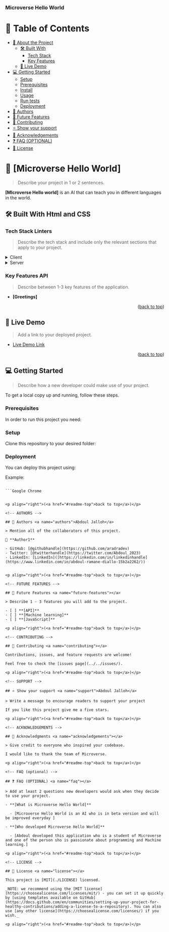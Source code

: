 <a name="readme-top"></a>

<!--


REQUIRED SECTIONS:
- Table of Contents
- About the Project
  - Built With
  - Live Demo
- Getting Started
- Authors
- Future Features
- Contributing
- Show your support
- Acknowledgements
- License

OPTIONAL SECTIONS:
- FAQ

-->



  <h3><b>Microverse Hello World</b></h3>

</div>

<!-- TABLE OF CONTENTS -->

# 📗 Table of Contents

- [📖 About the Project](#about-project)
  - [🛠 Built With](#built-with)
    - [Tech Stack](#tech-stack)
    - [Key Features](#key-features)
  - [🚀 Live Demo](#live-demo)
- [💻 Getting Started](#getting-started)
  - [Setup](#setup)
  - [Prerequisites](#prerequisites)
  - [Install](#install)
  - [Usage](#usage)
  - [Run tests](#run-tests)
  - [Deployment](#deployment)
- [👥 Authors](#authors)
- [🔭 Future Features](#future-features)
- [🤝 Contributing](#contributing)
- [⭐️ Show your support](#support)
- [🙏 Acknowledgements](#acknowledgements)
- [❓ FAQ (OPTIONAL)](#faq)
- [📝 License](#license)

<!-- PROJECT DESCRIPTION -->

# 📖 [Microverse Hello World] <a name="about-project"></a>

> Describe your project in 1 or 2 sentences.

**[MIcroverse Hello world]** is an AI that can teach you in different languages in the world.
## 🛠 Built With <a name="HTML and CSS">Html and CSS</a>

### Tech Stack <a name="tech-stack">Linters</a>

> Describe the tech stack and include only the relevant sections that apply to your project.

<details>
  <summary>Client</summary>
  <ul>
    <li><a href="[https://reactjs.org/](https://developer.mozilla.org/en-US/docs/Web/HTML)">HTML and CSS</a></li>
  </ul>
</details>

<details>
  <summary>Server</summary>
  <ul>
    <li><a href=["https://expressjs.com/](https://github.com/microverseinc/linters-config/tree/master/html-css)">Linters</a></li>
  </ul>
</details>



<!-- Features -->

### Key Features <a name="key-features">API</a>

> Describe between 1-3 key features of the application.

- **[Greetings]**


<p align="right">(<a href="#readme-top">back to top</a>)</p>

<!-- LIVE DEMO -->

## 🚀 Live Demo <a name="live-demo"></a>

> Add a link to your deployed project.

- [Live Demo Link](https://google.com)

<p align="right">(<a href="#readme-top">back to top</a>)</p>

<!-- GETTING STARTED -->

## 💻 Getting Started <a name="getting-started"></a>

> Describe how a new developer could make use of your project.

To get a local copy up and running, follow these steps.

### Prerequisites

In order to run this project you need:



### Setup

Clone this repository to your desired folder:

<!--
Example commands:

```sh
  cd my-folder
  git clone git@github.com:myaccount/my-project.git
```
--->







### Deployment

You can deploy this project using:


Example:

```Mozilla

```Google Chrome
 

<p align="right">(<a href="#readme-top">back to top</a>)</p>

<!-- AUTHORS -->

## 👥 Authors <a name="authors">Abdoul Jalloh</a>

> Mention all of the collaborators of this project.

👤 **Author1**

- GitHub: [@githubhandle](https://github.com/aradradev)
- Twitter: [@twitterhandle](https://twitter.com/Abdoul_2023)
- LinkedIn: [LinkedIn]([https://linkedin.com/in/linkedinhandle](https://www.linkedin.com/in/abdoul-ramane-diallo-15b2a2262/))


<p align="right">(<a href="#readme-top">back to top</a>)</p>

<!-- FUTURE FEATURES -->

## 🔭 Future Features <a name="future-features"></a>

> Describe 1 - 3 features you will add to the project.

- [ ] **[API]**
- [ ] **[Machine learning]**
- [ ] **[JavaScript]**

<p align="right">(<a href="#readme-top">back to top</a>)</p>

<!-- CONTRIBUTING -->

## 🤝 Contributing <a name="contributing"></a>

Contributions, issues, and feature requests are welcome!

Feel free to check the [issues page](../../issues/).

<p align="right">(<a href="#readme-top">back to top</a>)</p>

<!-- SUPPORT -->

## ⭐️ Show your support <a name="support">Abdoul Jalloh</a>

> Write a message to encourage readers to support your project

If you like this project give me a five stars.

<p align="right">(<a href="#readme-top">back to top</a>)</p>

<!-- ACKNOWLEDGEMENTS -->

## 🙏 Acknowledgments <a name="acknowledgements"></a>

> Give credit to everyone who inspired your codebase.

I would like to thank the team of Microverse.

<p align="right">(<a href="#readme-top">back to top</a>)</p>

<!-- FAQ (optional) -->

## ❓ FAQ (OPTIONAL) <a name="faq"></a>

> Add at least 2 questions new developers would ask when they decide to use your project.

- **[What is Microverse Hello World]**

  - [Microverse Hello World is an AI who is in beta version and will be improved everyday ]

- **[Who developed Microverse Hello World]**

  - [Abdoul developed this application who is a student of Microverse and one of the person sho is passionate about programming and Machine learning.]

<p align="right">(<a href="#readme-top">back to top</a>)</p>

<!-- LICENSE -->

## 📝 License <a name="license"></a>

This project is [MIT](./LICENSE) licensed.

_NOTE: we recommend using the [MIT license](https://choosealicense.com/licenses/mit/) - you can set it up quickly by [using templates available on GitHub](https://docs.github.com/en/communities/setting-up-your-project-for-healthy-contributions/adding-a-license-to-a-repository). You can also use [any other license](https://choosealicense.com/licenses/) if you wish._

<p align="right">(<a href="#readme-top">back to top</a>)</p>
